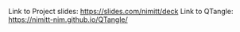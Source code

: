 Link to Project slides: https://slides.com/nimitt/deck
Link to QTangle: https://nimitt-nim.github.io/QTangle/
